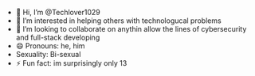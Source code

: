 - 👋 Hi, I’m @Techlover1029
- 👀 I’m interested in helping others with technologucal problems
- 💞️ I’m looking to collaborate on anythin allow the lines of cybersecurity and full-stack developing
- 😄 Pronouns: he, him
- Sexuality: Bi-sexual
- ⚡ Fun fact: im surprisingly only 13

<!---
Techlover1029/Techlover1029 is a ✨ special ✨ repository because its `README.md` (this file) appears on your GitHub profile.
You can click the Preview link to take a look at your changes.
--->
